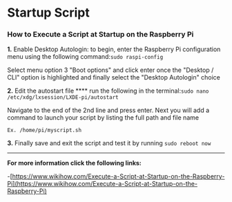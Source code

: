 # Startup Script

### How to Execute a Script at Startup on the Raspberry Pi

**1.** Enable Desktop Autologin: to begin, enter the Raspberry Pi configuration menu using the following command:`sudo raspi-config`

Select menu option 3 "Boot options" and click enter once the "Desktop / CLI" option is highlighted and finally select the "Desktop Autologin" choice

**2.** Edit the autostart file **** run the following in the terminal:`sudo nano /etc/xdg/lxsession/LXDE-pi/autostart`

Navigate to the end of the 2nd line and press enter. Next you will add a command to launch your script by listing the full path and file name

```
Ex. /home/pi/myscript.sh
```

**3.** Finally save and exit the script and test it by running `sudo reboot now`

****

**For more information click the following links:**

\-[https://www.wikihow.com/Execute-a-Script-at-Startup-on-the-Raspberry-Pi](https://www.wikihow.com/Execute-a-Script-at-Startup-on-the-Raspberry-Pi)
